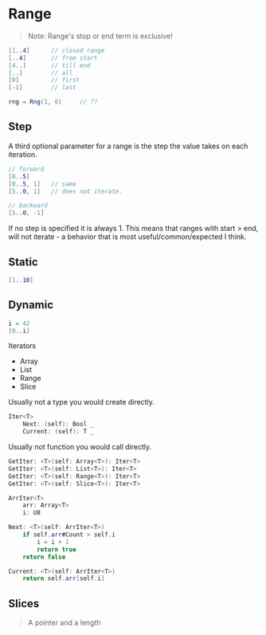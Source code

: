 # Range

> Note: Range's stop or end term is exclusive!

```C#
[1..4]      // closed range
[..4]       // from start
[4..]       // till end
[..]        // all
[0]         // first
[-1]        // last
```

```C#
rng = Rng(1, 6)     // ??
```

## Step

A third optional parameter for a range is the step the value takes on each iteration.

```csharp
// forward
[0..5]
[0..5, 1]   // same
[5..0, 1]   // does not iterate.

// backward
[5..0, -1]
```

If no step is specified it is always 1. This means that ranges with start > end, will not iterate - a behavior that is most useful/common/expected I think.

## Static

```C#
[1..10]
```

## Dynamic

```C#
i = 42
[0..i]
```

Iterators

- Array
- List
- Range
- Slice

Usually not a type you would create directly.

```csharp
Iter<T>
    Next: (self): Bool _
    Current: (self): T _
```

Usually not function you would call directly.

```csharp
GetIter: <T>(self: Array<T>): Iter<T>
GetIter: <T>(self: List<T>): Iter<T>
GetIter: <T>(self: Range<T>): Iter<T>
GetIter: <T>(self: Slice<T>): Iter<T>
```

```csharp
ArrIter<T>
    arr: Array<T>
    i: U8

Next: <T>(self: ArrIter<T>)
    if self.arr#Count > self.i
        i = i + 1
        return true
    return false

Current: <T>(self: ArrIter<T>)
    return self.arr[self.i]
```

## Slices

> A pointer and a length
